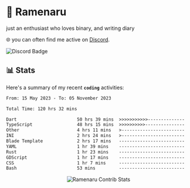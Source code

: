 # 🍜 Ramenaru
just an enthusiast who loves binary, and writing diary

🌐 you can often find me active on [Discord](https://discordapp.com/users/503291004200157185).

![Discord Badge](https://dcbadge.vercel.app/api/shield/503291004200157185)

## 📊 Stats

Here's a summary of my recent **`coding`** activities:

<!--START_SECTION:waka-->

```txt
From: 15 May 2023 - To: 05 November 2023

Total Time: 120 hrs 32 mins

Dart                       50 hrs 39 mins  >>>>>>>>>>>--------------   42.02 %
TypeScript                 48 hrs 15 mins  >>>>>>>>>>---------------   40.03 %
Other                      4 hrs 11 mins   >------------------------   03.47 %
INI                        2 hrs 24 mins   >------------------------   02.00 %
Blade Template             2 hrs 17 mins   -------------------------   01.91 %
YAML                       1 hr 39 mins    -------------------------   01.38 %
Rust                       1 hr 23 mins    -------------------------   01.15 %
GDScript                   1 hr 17 mins    -------------------------   01.07 %
CSS                        1 hr 7 mins     -------------------------   00.93 %
Bash                       53 mins         -------------------------   00.74 %
```

<!--END_SECTION:waka-->

<div style="text-align: center;">
   <img align="center" src="https://github-readme-streak-stats.herokuapp.com/?user=Ramenaru&theme=dark&card_width=520" alt="Ramenaru Contrib Stats" />
</div>



